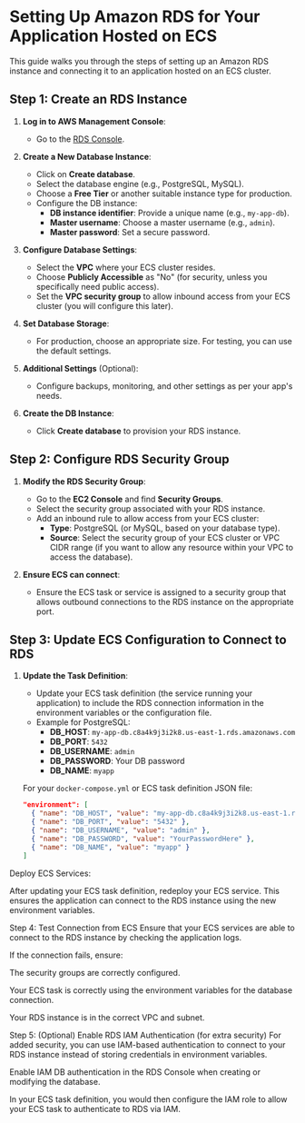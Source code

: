 # Setting Up Amazon RDS for Your Application Hosted on ECS

This guide walks you through the steps of setting up an Amazon RDS instance and connecting it to an application hosted on an ECS cluster.

## Step 1: Create an RDS Instance

1. **Log in to AWS Management Console**:
   - Go to the [RDS Console](https://console.aws.amazon.com/rds/).

2. **Create a New Database Instance**:
   - Click on **Create database**.
   - Select the database engine (e.g., PostgreSQL, MySQL).
   - Choose a **Free Tier** or another suitable instance type for production.
   - Configure the DB instance:
     - **DB instance identifier**: Provide a unique name (e.g., `my-app-db`).
     - **Master username**: Choose a master username (e.g., `admin`).
     - **Master password**: Set a secure password.

3. **Configure Database Settings**:
   - Select the **VPC** where your ECS cluster resides.
   - Choose **Publicly Accessible** as "No" (for security, unless you specifically need public access).
   - Set the **VPC security group** to allow inbound access from your ECS cluster (you will configure this later).

4. **Set Database Storage**:
   - For production, choose an appropriate size. For testing, you can use the default settings.

5. **Additional Settings** (Optional):
   - Configure backups, monitoring, and other settings as per your app's needs.

6. **Create the DB Instance**:
   - Click **Create database** to provision your RDS instance.

## Step 2: Configure RDS Security Group

1. **Modify the RDS Security Group**:
   - Go to the **EC2 Console** and find **Security Groups**.
   - Select the security group associated with your RDS instance.
   - Add an inbound rule to allow access from your ECS cluster:
     - **Type**: PostgreSQL (or MySQL, based on your database type).
     - **Source**: Select the security group of your ECS cluster or VPC CIDR range (if you want to allow any resource within your VPC to access the database).

2. **Ensure ECS can connect**:
   - Ensure the ECS task or service is assigned to a security group that allows outbound connections to the RDS instance on the appropriate port.

## Step 3: Update ECS Configuration to Connect to RDS

1. **Update the Task Definition**:
   - Update your ECS task definition (the service running your application) to include the RDS connection information in the environment variables or the configuration file.
   - Example for PostgreSQL:
     - **DB_HOST**: `my-app-db.c8a4k9j3i2k8.us-east-1.rds.amazonaws.com`
     - **DB_PORT**: `5432`
     - **DB_USERNAME**: `admin`
     - **DB_PASSWORD**: Your DB password
     - **DB_NAME**: `myapp`

   For your `docker-compose.yml` or ECS task definition JSON file:
   ```json
   "environment": [
     { "name": "DB_HOST", "value": "my-app-db.c8a4k9j3i2k8.us-east-1.rds.amazonaws.com" },
     { "name": "DB_PORT", "value": "5432" },
     { "name": "DB_USERNAME", "value": "admin" },
     { "name": "DB_PASSWORD", "value": "YourPasswordHere" },
     { "name": "DB_NAME", "value": "myapp" }
   ]
   
Deploy ECS Services:

After updating your ECS task definition, redeploy your ECS service. This ensures the application can connect to the RDS instance using the new environment variables.

Step 4: Test Connection from ECS
Ensure that your ECS services are able to connect to the RDS instance by checking the application logs.

If the connection fails, ensure:

The security groups are correctly configured.

Your ECS task is correctly using the environment variables for the database connection.

Your RDS instance is in the correct VPC and subnet.

Step 5: (Optional) Enable RDS IAM Authentication (for extra security)
For added security, you can use IAM-based authentication to connect to your RDS instance instead of storing credentials in environment variables.

Enable IAM DB authentication in the RDS Console when creating or modifying the database.

In your ECS task definition, you would then configure the IAM role to allow your ECS task to authenticate to RDS via IAM.

